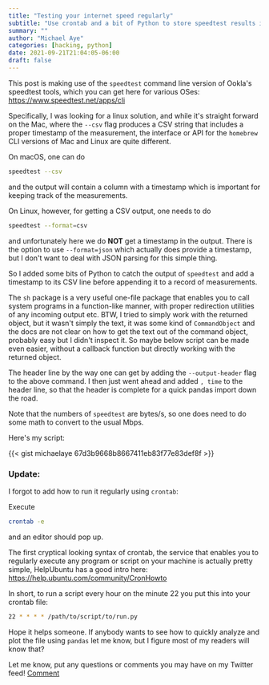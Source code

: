 ```yaml
---
title: "Testing your internet speed regularly"
subtitle: "Use crontab and a bit of Python to store speedtest results in a CSV."
summary: ""
author: "Michael Aye"
categories: [hacking, python]
date: 2021-09-21T21:04:05-06:00
draft: false
---
```

This post is making use of the `speedtest` command line version of Ookla's speedtest tools, which you can get here for various
OSes: https://www.speedtest.net/apps/cli

Specifically, I was looking for a linux solution, and while it's straight forward on the Mac, where the `--csv` flag produces
a CSV string that includes a proper timestamp of the measurement, the interface or API for the `homebrew` CLI versions of Mac and Linux are quite different.

On macOS, one can do

```bash
speedtest --csv
```
 and the output will contain a column with a timestamp which is important
for keeping track of the measurements.

On Linux, however, for getting a CSV output, one needs to do

```bash
speedtest --format=csv
```
and unfortunately here
we do **NOT** get a timestamp in the output.
There is the option to use `--format=json` which actually does provide a timestamp, but I don't want to deal with JSON parsing
for this simple thing.

So I added some bits of Python to catch the output of `speedtest` and add a timestamp to its CSV line before appending it to a
record of measurements.

The `sh` package is a very useful one-file package that enables you to call system programs in a function-like manner, with proper redirection
utilities of any incoming output etc.
BTW, I tried to simply work with the returned object, but it wasn't simply the text, it was some kind of `CommandObject` and the docs are not clear
on how to get the text out of the command object, probably easy but I didn't inspect it.
So maybe below script can be made even easier, without a callback function but directly working with the returned object.

The header line by the way one can get by adding the `--output-header` flag to the above command.
I then just went ahead and added `, time` to the header line, so that the header is complete for a quick pandas import
down the road.

Note that the numbers of `speedtest` are bytes/s, so one does need to do some math to convert to the usual Mbps.

Here's my script:

{{< gist michaelaye 67d3b9668b8667411eb83f77e83def8f  >}}

### Update:
I forgot to add how to run it regularly using `crontab`:

Execute

```bash
crontab -e
```
and an editor should pop up.

The first cryptical looking syntax of crontab, the service that enables you to regularly execute
any program or script on your machine is actually pretty simple, HelpUbuntu has a good intro
here: https://help.ubuntu.com/community/CronHowto

In short, to run a script every hour on the minute 22 you put this into your crontab file:

```bash
22 * * * * /path/to/script/to/run.py
```

Hope it helps someone. 
If anybody wants to see how to quickly analyze and plot the file using `pandas` let me know, but
I figure most of my readers will know that?

Let me know, put any questions or comments you may have on my Twitter feed!
[Comment](https://twitter.com/michaelaye/status/1440729099291402250)

